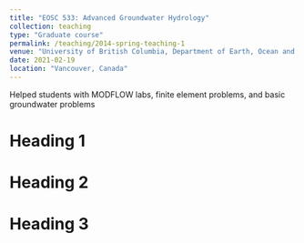 ```yaml
---
title: "EOSC 533: Advanced Groundwater Hydrology"
collection: teaching
type: "Graduate course"
permalink: /teaching/2014-spring-teaching-1
venue: "University of British Columbia, Department of Earth, Ocean and Atmospheric Sciences"
date: 2021-02-19
location: "Vancouver, Canada"
---
```


Helped students with MODFLOW labs, finite element problems, and basic groundwater problems 

Heading 1
======

Heading 2
======

Heading 3
======
